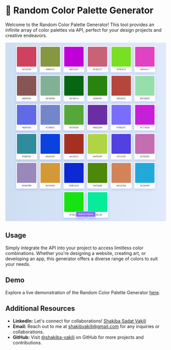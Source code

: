 # 🎨 Random Color Palette Generator

Welcome to the Random Color Palette Generator! This tool provides an infinite array of color palettes via API, perfect for your design projects and creative endeavors.

![Demo](random-color-palette-generator1.png)

## Usage

Simply integrate the API into your project to access limitless color combinations. Whether you're designing a website, creating art, or developing an app, this generator offers a diverse range of colors to suit your needs.

## Demo

Explore a live demonstration of the Random Color Palette Generator [here](https://shakiba-vakili.github.io/random-color-palette-generator/).

## Additional Resources

- **LinkedIn:** Let's connect for collaborations! [Shakiba Sadat Vakili](https://www.linkedin.com/in/shakiba-vakili/) 
- **Email:** Reach out to me at [shakibvakili@gmail.com](mailto:shakibvakili@gmail.com) for any inquiries or collaborations.
- **GitHub:** Visit [@shakiba-vakili](https://github.com/shakiba-vakili) on GitHub for more projects and contributions.
